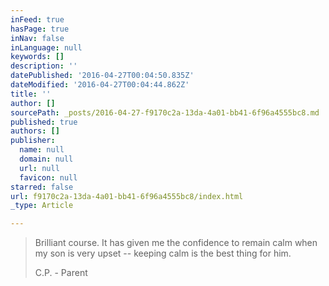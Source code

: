 ```yaml
---
inFeed: true
hasPage: true
inNav: false
inLanguage: null
keywords: []
description: ''
datePublished: '2016-04-27T00:04:50.835Z'
dateModified: '2016-04-27T00:04:44.862Z'
title: ''
author: []
sourcePath: _posts/2016-04-27-f9170c2a-13da-4a01-bb41-6f96a4555bc8.md
published: true
authors: []
publisher:
  name: null
  domain: null
  url: null
  favicon: null
starred: false
url: f9170c2a-13da-4a01-bb41-6f96a4555bc8/index.html
_type: Article

---
```

> Brilliant course. It has given me the confidence to remain calm when my son is very upset -- keeping calm is the best thing for him.
> 
> C.P. - Parent